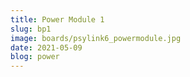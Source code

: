 ```yaml
---
title: Power Module 1
slug: bp1
image: boards/psylink6_powermodule.jpg
date: 2021-05-09
blog: power
---
```

